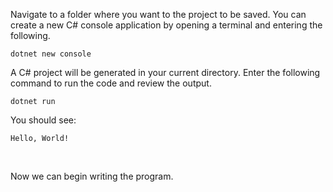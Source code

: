 Navigate to a folder where you want to the project to be saved. You can create a new C# console application by opening a terminal and entering the following.

```
dotnet new console
```

A C# project will be generated in your current directory. Enter the following command to run the code and review the output.

```
dotnet run
```

You should see:

```
Hello, World!
```

<br/>

Now we can begin writing the program.
